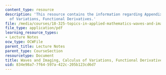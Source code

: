 ```yaml
---
content_type: resource
description: 'This resource contains the information regarding Appendix A: Calculus
  of Variations, Functional Derivatives.'
file: /media/courses/18-325-topics-in-applied-mathematics-waves-and-imaging-fall-2015/834e98a77f64597a422c205b123cd6d7_MIT18_325F15_Appendix_A.pdf
file_type: application/pdf
learning_resource_types:
- Lecture Notes
ocw_type: OCWFile
parent_title: Lecture Notes
parent_type: CourseSection
resourcetype: Document
title: Waves and Imaging, Calculus of Variations, Functional Derivatives
uid: 834e98a7-7f64-597a-422c-205b123cd6d7
---
```

